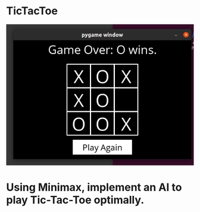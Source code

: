 # TicTacToe

<img src="/app.png" alt="A look at the app"/> 

# Using Minimax, implement an AI to play Tic-Tac-Toe optimally.
